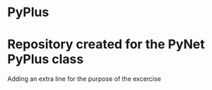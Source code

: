 # PyPlus

# Repository created for the PyNet PyPlus class

Adding an extra line for the purpose of the excercise

